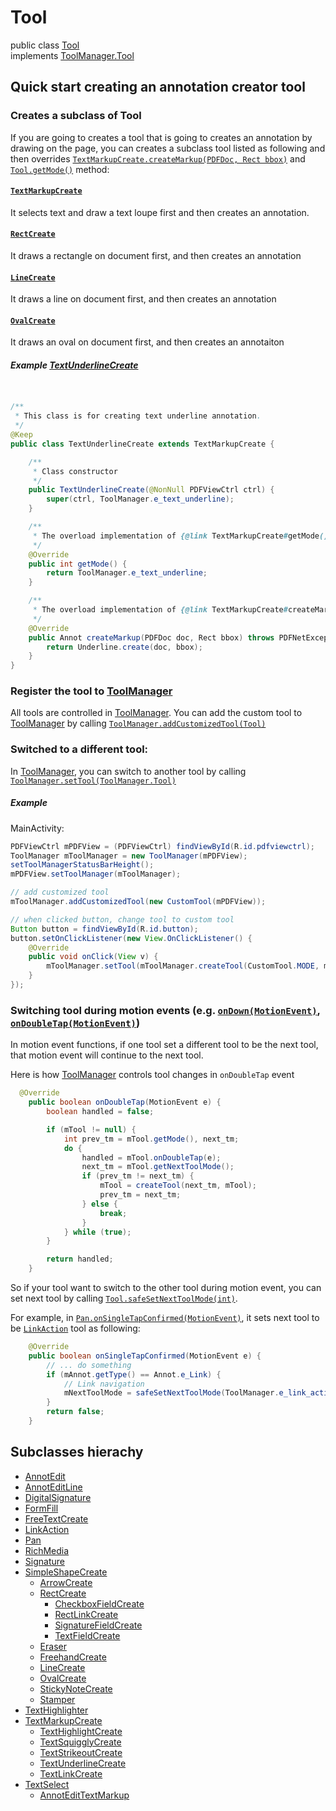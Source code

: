 # Tool
public class [Tool](http://neon.pdftron.local:8000/www/qliu/android/api/reference/com/pdftron/pdf/tools/Tool.html) \
implements [ToolManager.Tool](http://neon.pdftron.local:8000/www/qliu/android/api/reference/com/pdftron/pdf/tools/ToolManager.Tool.html)

## Quick start creating an annotation creator tool

### Creates a subclass of Tool
If you are going to creates a tool that is going to creates an annotation by drawing on the page, you can creates a subclass tool listed as following and then overrides [`TextMarkupCreate.createMarkup(PDFDoc, Rect bbox)`](http://neon.pdftron.local:8000/www/qliu/android/api/reference/com/pdftron/pdf/tools/TextMarkupCreate.html#createMarkup-com.pdftron.pdf.PDFDoc-com.pdftron.pdf.Rect-) and [`Tool.getMode()`](http://neon.pdftron.local:8000/www/qliu/android/api/reference/com/pdftron/pdf/tools/Tool.html#getMode--) method: 

#### [`TextMarkupCreate`](http://neon.pdftron.local:8000/www/qliu/android/api/reference/com/pdftron/pdf/tools/TextMarkupCreate.html)

It selects text and draw  a text loupe first and then creates an annotation.

#### [`RectCreate`](http://neon.pdftron.local:8000/www/qliu/android/api/reference/com/pdftron/pdf/tools/RectCreate.html)

It draws a rectangle on document first, and then creates an annotation

#### [`LineCreate`](http://neon.pdftron.local:8000/www/qliu/android/api/reference/com/pdftron/pdf/tools/LineCreate.html)

It draws a line on document first, and then creates an annotation

#### [`OvalCreate`](http://neon.pdftron.local:8000/www/qliu/android/api/reference/com/pdftron/pdf/tools/OvalCreate.html)

It draws an oval on document first, and then creates an annotaiton

##### Example [TextUnderlineCreate](http://neon.pdftron.local:8000/www/qliu/android/api/reference/com/pdftron/pdf/tools/TextUnderlineCreate.html)
```java


/**
 * This class is for creating text underline annotation.
 */
@Keep
public class TextUnderlineCreate extends TextMarkupCreate {

    /**
     * Class constructor
     */
    public TextUnderlineCreate(@NonNull PDFViewCtrl ctrl) {
        super(ctrl, ToolManager.e_text_underline);
    }

    /**
     * The overload implementation of {@link TextMarkupCreate#getMode()}}.
     */
    @Override
    public int getMode() {
        return ToolManager.e_text_underline;
    }

    /**
     * The overload implementation of {@link TextMarkupCreate#createMarkup(PDFDoc, Rect)}}.
     */
    @Override
    public Annot createMarkup(PDFDoc doc, Rect bbox) throws PDFNetException {
        return Underline.create(doc, bbox);
    }
}

```
### Register the tool to [ToolManager](http://neon.pdftron.local:8000/www/qliu/android/api/reference/com/pdftron/pdf/tools/ToolManager.html)

All tools are controlled in [ToolManager](http://neon.pdftron.local:8000/www/qliu/android/api/reference/com/pdftron/pdf/tools/ToolManager.html). You can add the custom tool to [ToolManager](http://neon.pdftron.local:8000/www/qliu/android/api/reference/com/pdftron/pdf/tools/ToolManager.html) by calling [`ToolManager.addCustomizedTool(Tool)`](http://neon.pdftron.local:8000/www/qliu/android/api/reference/com/pdftron/pdf/tools/ToolManager.html#addCustomizedTool-com.pdftron.pdf.tools.Tool-)

### Switched to a different tool:
In [ToolManager](http://neon.pdftron.local:8000/www/qliu/android/api/reference/com/pdftron/pdf/tools/ToolManager.html), you can switch to another tool by calling [`ToolManager.setTool(ToolManager.Tool)`](http://neon.pdftron.local:8000/www/qliu/android/api/reference/com/pdftron/pdf/tools/ToolManager.Tool.html)

##### Example
MainActivity:

```java
PDFViewCtrl mPDFView = (PDFViewCtrl) findViewById(R.id.pdfviewctrl);
ToolManager mToolManager = new ToolManager(mPDFView);
setToolManagerStatusBarHeight();
mPDFView.setToolManager(mToolManager);

// add customized tool
mToolManager.addCustomizedTool(new CustomTool(mPDFView));

// when clicked button, change tool to custom tool
Button button = findViewById(R.id.button);
button.setOnClickListener(new View.OnClickListener() {
    @Override
    public void onClick(View v) {
        mToolManager.setTool(mToolManager.createTool(CustomTool.MODE, mToolManager.getTool()));
    }
});
```

### Switching tool during motion events (e.g. [`onDown(MotionEvent)`](http://neon.pdftron.local:8000/www/qliu/android/api/reference/com/pdftron/pdf/tools/Tool.html#onDown-android.view.MotionEvent-), [`onDoubleTap(MotionEvent)`](http://neon.pdftron.local:8000/www/qliu/android/api/reference/com/pdftron/pdf/tools/Tool.html#onDown-android.view.MotionEvent-))

In motion event functions, if one tool set a different tool to be the next tool, that motion event will continue to the next tool.

Here is how [ToolManager](http://neon.pdftron.local:8000/www/qliu/android/api/reference/com/pdftron/pdf/tools/ToolManager.html) controls tool changes in `onDoubleTap` event
```java
  @Override
    public boolean onDoubleTap(MotionEvent e) {
        boolean handled = false;

        if (mTool != null) {
            int prev_tm = mTool.getMode(), next_tm;
            do {
                handled = mTool.onDoubleTap(e);
                next_tm = mTool.getNextToolMode();
                if (prev_tm != next_tm) {
                    mTool = createTool(next_tm, mTool);
                    prev_tm = next_tm;
                } else {
                    break;
                }
            } while (true);
        }

        return handled;
    }
```

So if your tool want to switch to the other tool during motion event, you can set next tool by calling [`Tool.safeSetNextToolMode(int)`](http://neon.pdftron.local:8000/www/qliu/android/api/reference/com/pdftron/pdf/tools/Tool.html#safeSetNextToolMode-int-).

For example, in [`Pan.onSingleTapConfirmed(MotionEvent)`](http://neon.pdftron.local:8000/www/qliu/android/api/reference/com/pdftron/pdf/tools/Pan.html#onSingleTapConfirmed-android.view.MotionEvent-), it sets next tool to be [`LinkAction`](http://neon.pdftron.local:8000/www/qliu/android/api/reference/com/pdftron/pdf/tools/LinkAction.html) tool as following:

```java
    @Override
    public boolean onSingleTapConfirmed(MotionEvent e) {
        // ... do something
        if (mAnnot.getType() == Annot.e_Link) {
            // Link navigation
            mNextToolMode = safeSetNextToolMode(ToolManager.e_link_action);
        }
        return false;
    }
```

## Subclasses hierachy

- [AnnotEdit](http://neon.pdftron.local:8000/www/qliu/android/api/reference/com/pdftron/pdf/tools/AnnotEdit.html)
- [AnnotEditLine](http://neon.pdftron.local:8000/www/qliu/android/api/reference/com/pdftron/pdf/tools/AnnotEditLine.html)
- [DigitalSignature](http://neon.pdftron.local:8000/www/qliu/android/api/reference/com/pdftron/pdf/tools/DigitalSignature.html)
- [FormFill](http://neon.pdftron.local:8000/www/qliu/android/api/reference/com/pdftron/pdf/tools/FormFill.html)
- [FreeTextCreate](http://neon.pdftron.local:8000/www/qliu/android/api/reference/com/pdftron/pdf/tools/FreeTextCreate.html)
- [LinkAction](http://neon.pdftron.local:8000/www/qliu/android/api/reference/com/pdftron/pdf/tools/LinkAction.html)
- [Pan](http://neon.pdftron.local:8000/www/qliu/android/api/reference/com/pdftron/pdf/tools/Pan.html)
- [RichMedia](http://neon.pdftron.local:8000/www/qliu/android/api/reference/com/pdftron/pdf/tools/RichMedia.html)
- [Signature](http://neon.pdftron.local:8000/www/qliu/android/api/reference/com/pdftron/pdf/tools/Signature.html)
- [SimpleShapeCreate](http://neon.pdftron.local:8000/www/qliu/android/api/reference/com/pdftron/pdf/tools/SimpleShapeCreate.html)
    - [ArrowCreate](http://neon.pdftron.local:8000/www/qliu/android/api/reference/com/pdftron/pdf/tools/ArrowCreate.html)
    - [RectCreate](http://neon.pdftron.local:8000/www/qliu/android/api/reference/com/pdftron/pdf/tools/RectCreate.html)
        - [CheckboxFieldCreate](http://neon.pdftron.local:8000/www/qliu/android/api/reference/com/pdftron/pdf/tools/CheckboxFieldCreate.html)
        - [RectLinkCreate](http://neon.pdftron.local:8000/www/qliu/android/api/reference/com/pdftron/pdf/tools/RectLinkCreate.html)
        - [SignatureFieldCreate](http://neon.pdftron.local:8000/www/qliu/android/api/reference/com/pdftron/pdf/tools/SignatureFieldCreate.html)
        - [TextFieldCreate](http://neon.pdftron.local:8000/www/qliu/android/api/reference/com/pdftron/pdf/tools/TextFieldCreate.html)
    - [Eraser](http://neon.pdftron.local:8000/www/qliu/android/api/reference/com/pdftron/pdf/tools/Eraser.html)
    - [FreehandCreate](http://neon.pdftron.local:8000/www/qliu/android/api/reference/com/pdftron/pdf/tools/FreehandCreate.html)
    - [LineCreate](http://neon.pdftron.local:8000/www/qliu/android/api/reference/com/pdftron/pdf/tools/LineCreate.html)
    - [OvalCreate](http://neon.pdftron.local:8000/www/qliu/android/api/reference/com/pdftron/pdf/tools/OvalCreate.html)
    - [StickyNoteCreate](http://neon.pdftron.local:8000/www/qliu/android/api/reference/com/pdftron/pdf/tools/StickyNoteCreate.html)
    - [Stamper](http://neon.pdftron.local:8000/www/qliu/android/api/reference/com/pdftron/pdf/tools/Stamper.html)
- [TextHighlighter](http://neon.pdftron.local:8000/www/qliu/android/api/reference/com/pdftron/pdf/tools/TextHighlighter.html)
- [TextMarkupCreate](http://neon.pdftron.local:8000/www/qliu/android/api/reference/com/pdftron/pdf/tools/TextMarkupCreate.html)
    - [TextHighlightCreate](http://neon.pdftron.local:8000/www/qliu/android/api/reference/com/pdftron/pdf/tools/TextHighlightCreate.html)
    - [TextSquigglyCreate](http://neon.pdftron.local:8000/www/qliu/android/api/reference/com/pdftron/pdf/tools/TextSquigglyCreate.html)
    - [TextStrikeoutCreate](http://neon.pdftron.local:8000/www/qliu/android/api/reference/com/pdftron/pdf/tools/TextStrikeoutCreate.html)
    - [TextUnderlineCreate](http://neon.pdftron.local:8000/www/qliu/android/api/reference/com/pdftron/pdf/tools/TextUnderlineCreate.html)
    - [TextLinkCreate](http://neon.pdftron.local:8000/www/qliu/android/api/reference/com/pdftron/pdf/tools/TextLinkCreate.html)
- [TextSelect](http://neon.pdftron.local:8000/www/qliu/android/api/reference/com/pdftron/pdf/tools/TextSelect.html)
  - [AnnotEditTextMarkup](http://neon.pdftron.local:8000/www/qliu/android/api/reference/com/pdftron/pdf/tools/AnnotEditTextMarkup.html)

